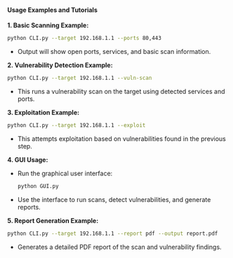 
#### **Usage Examples and Tutorials**

**1. Basic Scanning Example:**
   ```bash
   python CLI.py --target 192.168.1.1 --ports 80,443
   ```
   - Output will show open ports, services, and basic scan information.

**2. Vulnerability Detection Example:**
   ```bash
   python CLI.py --target 192.168.1.1 --vuln-scan
   ```
   - This runs a vulnerability scan on the target using detected services and ports.

**3. Exploitation Example:**
   ```bash
   python CLI.py --target 192.168.1.1 --exploit
   ```
   - This attempts exploitation based on vulnerabilities found in the previous step.

**4. GUI Usage:**
   - Run the graphical user interface:
     ```bash
     python GUI.py
     ```
   - Use the interface to run scans, detect vulnerabilities, and generate reports.

**5. Report Generation Example:**
   ```bash
   python CLI.py --target 192.168.1.1 --report pdf --output report.pdf
   ```
   - Generates a detailed PDF report of the scan and vulnerability findings.
